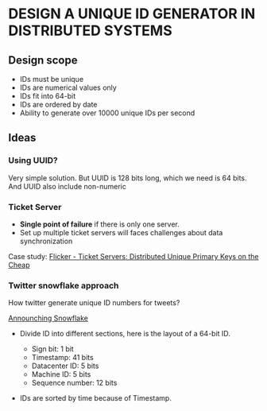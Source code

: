 # DESIGN A UNIQUE ID GENERATOR IN DISTRIBUTED SYSTEMS


## Design scope

* IDs must be unique
* IDs are numerical values only
* IDs fit into 64-bit
* IDs are ordered by date
* Ability to generate over 10000 unique IDs per second

## Ideas

### Using UUID?

Very simple solution. But UUID is 128 bits long, which we need is 64 bits. And UUID also include non-numeric

### Ticket Server

* __Single point of failure__ if there is only one server.
* Set up multiple ticket servers will faces challenges about data synchronization

Case study: [Flicker - Ticket Servers: Distributed Unique Primary Keys on the Cheap
](https://code.flickr.net/2010/02/08/ticket-servers-distributed-unique-primary-keys-on-the-cheap/)


### Twitter snowflake approach

How twitter generate unique ID numbers for tweets?

[Announching Snowflake](https://blog.twitter.com/engineering/en_us/a/2010/announcing-snowflake)

* Divide ID into different sections, here is the layout of a 64-bit ID.
    * Sign bit: 1 bit
    * Timestamp: 41 bits
    * Datacenter ID: 5 bits
    * Machine ID: 5 bits
    * Sequence number: 12 bits

* IDs are sorted by time because of Timestamp.
